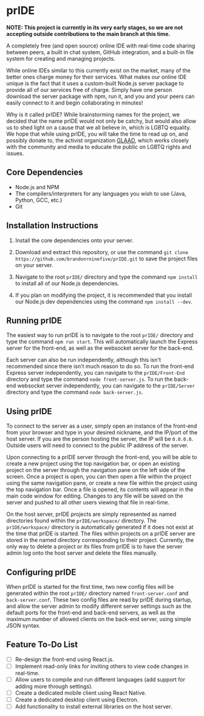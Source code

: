 # prIDE

**NOTE: This project is currently in its very early stages, so we are not accepting outside contributions to the main branch at this time.**

A completely free (and open source) online IDE with real-time code sharing between peers, a built in chat system, GitHub integration, and a built-in file system for creating and managing projects.

While online IDEs similar to this currently exist on the market, many of the better ones charge money for their services. What makes our online IDE unique is the fact that it uses a custom-built Node.js server package to provide all of our services free of charge. Simply have one person download the server package with npm, run it, and you and your peers can easily connect to it and begin collaborating in minutes!  

Why is it called prIDE? While brainstorming names for the project, we decided that the name prIDE would not only be catchy, but would also allow us to shed light on a cause that we all believe in, which is LGBTQ equality. We hope that while using prIDE, you will take the time to read up on, and possibly donate to, the activist organization [GLAAD](http://www.glaad.org/), which works closely with the community and media to educate the public on LGBTQ rights and issues.

## Core Dependencies

- Node.js and NPM
- The compilers/interpreters for any languages you wish to use (Java, Python, GCC, etc.)
- Git

## Installation Instructions

1. Install the core dependencies onto your server.

2. Download and extract this repository, or use the command `git clone https://github.com/brandonrninefive/prIDE.git` to save the project files on your server.

3. Navigate to the root `prIDE/` directory and type the command `npm install` to install all of our Node.js dependencies.

4. If you plan on modifying the project, it is recommended that you install our Node.js dev dependencies using the command `npm install --dev`.

## Running prIDE

The easiest way to run prIDE is to navigate to the root `prIDE/` directory and type the command `npm run start`. This will automatically launch the Express server for the front-end, as well as the websocket server for the back-end. 

Each server can also be run independently, although this isn't recommended since there isn't much reason to do so. To run the front-end Express server independently, you can navigate to the `prIDE/Front-End` directory and type the command `node front-server.js`. To run the back-end websocket server independently, you can navigate to the `prIDE/Server` directory and type the command `node back-server.js`.

## Using prIDE

To connect to the server as a user, simply open an instance of the front-end from your browser and type in your desired nickname, and the IP/port of the host server. If you are the person hosting the server, the IP will be `0.0.0.0`. Outside users will need to connect to the public IP address of the server.

Upon connecting to a prIDE server through the front-end, you will be able to create a new project using the top navigation bar, or open an existing project on the server through the navigation pane on the left side of the screen. Once a project is open, you can then open a file within the project using the same navigation pane, or create a new file within the project using the top navigation bar. Once a file is opened, its contents will appear in the main code window for editing. Changes to any file will be saved on the server and pushed to all other users viewing that file in real-time.

On the host server, prIDE projects are simply represented as named directories found within the `prIDE/workspace/` directory. The `prIDE/workspace/` directory is automatically generated if it does not exist at the time that prIDE is started. The files within projects on a prIDE server are stored in the named directory corresponding to their project. Currently, the only way to delete a project or its files from prIDE is to have the server admin log onto the host server and delete the files manually.

## Configuring prIDE

When prIDE is started for the first time, two new config files will be generated within the root `prIDE/` directory named `front-server.conf` and `back-server.conf`. These two config files are read by prIDE during startup, and allow the server admin to modify different server settings such as the default ports for the front-end and back-end servers, as well as the maximum number of allowed clients on the back-end server, using simple JSON syntax. 

## Feature To-Do List

- [ ] Re-design the front-end using React.js.
- [ ] Implement read-only links for inviting others to view code changes in real-time.
- [ ] Allow users to compile and run different languages (add support for adding more through settings).
- [ ] Create a dedicated mobile client using React Native.
- [ ] Create a dedicated desktop client using Electron.
- [ ] Add functionality to install external libraries on the host server.
